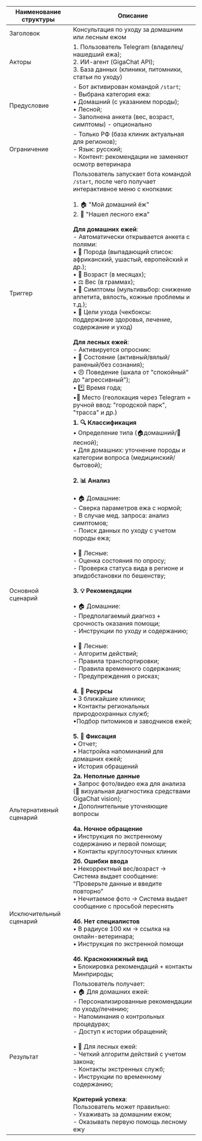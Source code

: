 | Наименование структуры | Описание | 
|-------------|-------------|
| Заголовок  | Консультация по уходу за домашним или лесным ежом |
| Акторы   | 1. Пользователь Telegram (владелец/нашедший ежа);<br>2. ИИ-агент (GigaChat API);<br>3. База данных (клиники, питомники, статьи по уходу) | 
| Предусловие   |- Бот активирован командой `/start`; <br>- Выбрана категория ежа:<br>  • Домашний (с указанием породы);<br>  • Лесной; <br>- Заполнена анкета (вес, возраст, симптомы) - опционально  |
| Ограничение   |- Только РФ (база клиник актуальная для регионов);<br>- Язык: русский;<br>- Контент: рекомендации не заменяют осмотр ветеринара | 
| Триггер  | Пользователь запускает бота командой `/start`, после чего получает интерактивное меню с кнопками:<br><br>1. 🏠 "Мой домашний ёж"<br>2. 🌲 "Нашел лесного ежа"<br><br>**Для домашних ежей**:<br>- Автоматически открывается анкета с полями:<br>  • 🐾 Порода (выпадающий список: африканский, ушастый, европейский и др.);<br>  • 📅 Возраст (в месяцах);<br>  • ⚖️ Вес (в граммах);<br>  • 🤒 Симптомы (мультивыбор: снижение аппетита, вялость, кожные проблемы и т.д.);<br>  • 🎯 Цели ухода (чекбоксы: поддержание здоровья, лечение, содержание и уход)<br><br>**Для лесных ежей**:<br>- Активируется опросник:<br>  • 💪 Состояние (активный/вялый/раненый/без сознания);<br>  • 😠 Поведение (шкала от "спокойный" до "агрессивный");<br> • *️⃣ Время года; <br>  •📍 Место (геолокация через Telegram + ручной ввод: "городской парк", "трасса" и др.) |
| Основной сценарий    | **1. 🔍 Классификация**<br>• Определение типа (🏠домашний/🌲лесной); <br>• Для домашних: уточнение породы и категории вопроса (медицинский/бытовой);<br><br>**2. 📊 Анализ**<br> <br>• 🏠 Домашние:<br>  - Сверка параметров ежа с нормой; <br>  - В случае мед. запроса: анализ симптомов; <br>  - Поиск данных по уходу с учетом породы ежа; <br><br>• 🌲 Лесные:<br>  - Оценка состояния по опросу; <br>  - Проверка статуса вида в регионе и эпидобстановки по бешенству; <br><br>**3. 💡 Рекомендации**<br><br>• 🏠 Домашние:<br>  - Предполагаемый диагноз + срочность оказания помощи; <br>  - Инструкции по уходу и содержанию; <br><br>• 🌲 Лесные:<br>  - Алгоритм действий; <br>  - Правила транспортировки; <br>  - Правила временного содержания; <br>  - Предупреждения о рисках; <br><br>**4. 🏥 Ресурсы**<br>• 3 ближайшие клиники; <br>• Контакты региональных природоохранных служб;  <br>•Подбор питомиков и заводчиков ежей; <br><br>**5. 📌 Фиксация**<br>• Отчет;<br>• Настройка напоминаний для домашних ежей; <br>• История обращений| 
| Альтернативный сценарий |  **2а. Неполные данные**<br>• Запрос фото/видео ежа для анализа (🐾 визуальная диагностика средствами GigaChat vision);<br>• Дополнительные уточняющие вопросы <br><br>**4а. Ночное обращение**<br>• Инструкция по экстренному содержанию и первой помощи; <br>  • Контакты круглосуточных клиник |
| Исключительный сценарий   | **2б. Ошибки ввода**<br>• Некорректный вес/возраст → Система выдает сообщение: "Проверьте данные и введите повторно"<br>• Нечитаемое фото → Система выдает сообщение с просьбой переснять<br><br>**4б. Нет специалистов**<br>• В радиусе 100 км → ссылка на онлайн-ветеринара; <br>• Инструкция по экстренной помощи<br><br>**4б. Краснокнижный вид**<br>• Блокировка рекомендаций + контакты Минприроды;| 
| Результат   | Пользователь получает:<br>• 🏠 Для домашних ежей:<br>  - Персонализированные рекомендации по уходу/лечению; <br>  - Напоминания о контрольных процедурах; <br>  - Доступ к истории обращений; <br><br>• 🌲 Для лесных ежей:<br>  - Четкий алгоритм действий с учетом закона; <br>  - Контакты экстренных служб; <br>  - Инструкции по временному содержанию; <br><br>**Критерий успеха**:<br>Пользователь может правильно:<br>- Ухаживать за домашним ежом;<br>- Оказывать первую помощь лесному ежу | 
